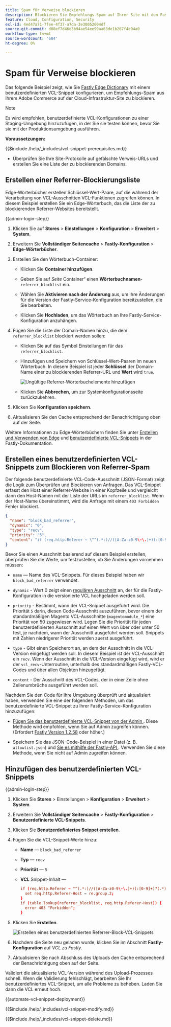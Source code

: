 ```yaml
---
title: Spam für Verweise blockieren
description: Blockieren Sie Empfehlungs-Spam auf Ihrer Site mit dem Fastly Edge-Wörterbuch und einem benutzerdefinierten VCL-Snippet.
feature: Cloud, Configuration, Security
exl-id: 4ed47a71-7fee-4f37-a7da-3e30052004df
source-git-commit: d08ef7d46e3b94ae54ee99aa63de1b267f4e94a0
workflow-type: tm+mt
source-wordcount: '684'
ht-degree: 0%

---
```


# Spam für Verweise blockieren

Das folgende Beispiel zeigt, wie Sie [Fastly Edge Dictionary](https://docs.fastly.com/guides/edge-dictionaries/working-with-dictionaries-using-the-api) mit einem benutzerdefinierten VCL-Snippet konfigurieren, um Empfehlungs-Spam aus Ihrem Adobe Commerce auf der Cloud-Infrastruktur-Site zu blockieren.

>[!NOTE]
>
>Es wird empfohlen, benutzerdefinierte VCL-Konfigurationen zu einer Staging-Umgebung hinzuzufügen, in der Sie sie testen können, bevor Sie sie mit der Produktionsumgebung ausführen.

**Voraussetzungen:**

{{$include /help/_includes/vcl-snippet-prerequisites.md}}

- Überprüfen Sie Ihre Site-Protokolle auf gefälschte Verweis-URLs und erstellen Sie eine Liste der zu blockierenden Domains.

## Erstellen einer Referrer-Blockierungsliste

Edge-Wörterbücher erstellen Schlüssel-Wert-Paare, auf die während der Verarbeitung von VCL-Ausschnitten VCL-Funktionen zugreifen können. In diesem Beispiel erstellen Sie ein Edge-Wörterbuch, das die Liste der zu blockierenden Referrer-Websites bereitstellt.

{{admin-login-step}}

1. Klicken Sie auf **Stores** > **Einstellungen** > **Konfiguration** > **Erweitert** > **System**.

1. Erweitern Sie **Vollständiger Seitencache** > **Fastly-Konfiguration** > **Edge-Wörterbücher**.

1. Erstellen Sie den Wörterbuch-Container:

   - Klicken Sie **Container hinzufügen**.

   - Geben Sie auf *Seite* Container“ einen **Wörterbuchnamen**-`referrer_blocklist` ein.

   - Wählen Sie **Aktivieren nach der Änderung** aus, um Ihre Änderungen für die Version der Fastly-Service-Konfiguration bereitzustellen, die Sie bearbeiten.

   - Klicken Sie **Hochladen**, um das Wörterbuch an Ihre Fastly-Service-Konfiguration anzuhängen.

1. Fügen Sie die Liste der Domain-Namen hinzu, die dem `referrer_blocklist` blockiert werden sollen:

   - Klicken Sie auf das Symbol Einstellungen für das `referrer_blocklist`.

   - Hinzufügen und Speichern von Schlüssel-Wert-Paaren im neuen Wörterbuch. In diesem Beispiel ist jeder **Schlüssel** der Domain-Name einer zu blockierenden Referrer-URL und **Wert** wird `true`.

     ![Ungültige Referrer-Wörterbuchelemente hinzufügen](../../assets/cdn/fastly-referrer-blocklist-dictionary.png)

   - Klicken Sie **Abbrechen**, um zur Systemkonfigurationsseite zurückzukehren.

1. Klicken Sie **Konfiguration speichern**.

1. Aktualisieren Sie den Cache entsprechend der Benachrichtigung oben auf der Seite.

Weitere Informationen zu Edge-Wörterbüchern finden Sie unter [Erstellen und Verwenden von Edge](https://docs.fastly.com/guides/edge-dictionaries/working-with-dictionaries-using-the-api) und [benutzerdefinierte VCL-Snippets](https://docs.fastly.com/guides/edge-dictionaries/working-with-dictionaries-using-the-api#custom-vcl-examples) in der Fastly-Dokumentation.

## Erstellen eines benutzerdefinierten VCL-Snippets zum Blockieren von Referrer-Spam

Der folgende benutzerdefinierte VCL-Code-Ausschnitt (JSON-Format) zeigt die Logik zum Überprüfen und Blockieren von Anfragen. Das VCL-Snippet erfasst den Host einer Referrer-Website in einer Kopfzeile und vergleicht dann den Host-Namen mit der Liste der URLs im `referrer_blocklist`. Wenn der Host-Name übereinstimmt, wird die Anfrage mit einem `403 Forbidden` Fehler blockiert.

```json
{
  "name": "block_bad_referrer",
  "dynamic": "0",
  "type": "recv",
  "priority": "5",
  "content": "if (req.http.Referer ~ \"^(.*:)//([A-Za-z0-9\-\.]+)(:[0-9]+)?(.*)$\") {set req.http.Referer-Host = re.group.2;}if (table.lookup(referrer_blocklist, req.http.Referer-Host)) {error 403 \"Forbidden\";}"
}
```

Bevor Sie einen Ausschnitt basierend auf diesem Beispiel erstellen, überprüfen Sie die Werte, um festzustellen, ob Sie Änderungen vornehmen müssen:

- `name` — Name des VCL-Snippets. Für dieses Beispiel haben wir `block_bad_referrer` verwendet.

- `dynamic` - Wert 0 zeigt einen [regulären Ausschnitt](https://docs.fastly.com/en/guides/using-regular-vcl-snippets) an, der für die Fastly-Konfiguration in die versionierte VCL hochgeladen werden soll.

- `priority` - Bestimmt, wann der VCL-Snippet ausgeführt wird. Die Priorität `5` darin, diesen Code-Ausschnitt auszuführen, bevor einem der standardmäßigen Magento VCL-Ausschnitte (`magentomodule_*`) eine Priorität von 50 zugewiesen wird. Legen Sie die Priorität für jeden benutzerdefinierten Ausschnitt auf einen Wert von über oder unter 50 fest, je nachdem, wann der Ausschnitt ausgeführt werden soll. Snippets mit Zahlen niedrigerer Priorität werden zuerst ausgeführt.

- `type` - Gibt einen Speicherort an, an dem der Ausschnitt in die VCL-Version eingefügt werden soll. In diesem Beispiel ist der VCL-Ausschnitt ein `recv`. Wenn der Ausschnitt in die VCL-Version eingefügt wird, wird er der `vcl_recv`-Unterroutine, unterhalb des standardmäßigen Fastly-VCL-Codes und über allen Objekten hinzugefügt.

- `content` - Der Ausschnitt des VCL-Codes, der in einer Zeile ohne Zeilenumbrüche ausgeführt werden soll.

Nachdem Sie den Code für Ihre Umgebung überprüft und aktualisiert haben, verwenden Sie eine der folgenden Methoden, um das benutzerdefinierte VCL-Snippet zu Ihrer Fastly-Service-Konfiguration hinzuzufügen:

- [Fügen Sie das benutzerdefinierte VCL-Snippet von der Admin &#x200B;](#add-the-custom-vcl-snippet). Diese Methode wird empfohlen, wenn Sie auf Admin zugreifen können. (Erfordert [Fastly Version 1.2.58](fastly-configuration.md#upgrade) oder höher.)

- Speichern Sie das JSON-Code-Beispiel in einer Datei (z. B. `allowlist.json`) und [&#x200B; Sie es mithilfe der Fastly-API &#x200B;](fastly-vcl-custom-snippets.md#manage-custom-vcl-snippets-using-the-api). Verwenden Sie diese Methode, wenn Sie nicht auf Admin zugreifen können.

## Hinzufügen des benutzerdefinierten VCL-Snippets

{{admin-login-step}}

1. Klicken Sie **Stores** > Einstellungen > **Konfiguration** > **Erweitert** > **System**.

1. Erweitern Sie **Vollständiger Seitencache** > **Fastly-Konfiguration** > **Benutzerdefinierte VCL-Snippets**.

1. Klicken Sie **Benutzerdefiniertes Snippet erstellen**.

1. Fügen Sie die VCL-Snippet-Werte hinzu:

   - **Name** — `block_bad_referrer`

   - **Typ** — `recv`

   - **Priorität** — `5`

   - **VCL** Snippet-Inhalt —

     ```conf
     if (req.http.Referer ~ "^(.*:)//([A-Za-z0-9\-\.]+)(:[0-9]+)?(.*)$") {
       set req.http.Referer-Host = re.group.2;  
     }
     if (table.lookup(referrer_blocklist, req.http.Referer-Host)) {
       error 403 "Forbidden";
     }
     ```

1. Klicken Sie **Erstellen**.

   ![Erstellen eines benutzerdefinierten Referrer-Block-VCL-Snippets](/help/assets/cdn/fastly-create-referrer-block-snippet.png)

1. Nachdem die Seite neu geladen wurde, klicken Sie im Abschnitt **Fastly-Konfiguration** auf *VCL zu Fastly*.

1. Aktualisieren Sie nach Abschluss des Uploads den Cache entsprechend der Benachrichtigung oben auf der Seite.

Validiert die aktualisierte VCL-Version während des Upload-Prozesses schnell. Wenn die Validierung fehlschlägt, bearbeiten Sie Ihr benutzerdefiniertes VCL-Snippet, um alle Probleme zu beheben. Laden Sie dann die VCL erneut hoch.

{{automate-vcl-snippet-deployment}}

{{$include /help/_includes/vcl-snippet-modify.md}}

{{$include /help/_includes/vcl-snippet-delete.md}}

<!-- Last updated from includes: 2025-01-27 17:16:28 -->
